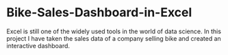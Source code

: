 # Bike-Sales-Dashboard-in-Excel
Excel is still one of the widely used tools in the world of data science. In this project I have taken the sales data of a company selling bike and created an interactive dashboard. 
